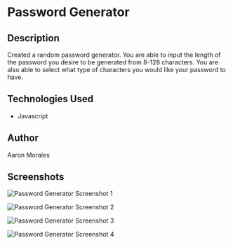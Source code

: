 # Password Generator

## Description 
Created a random password generator. You are able to input the length of the password you desire to be generated from 8-128 characters. You are also able to select what type of characters you would like your password to have. 

## Technologies Used
- Javascript

## Author
Aaron Morales

## Screenshots
![Password Generator Screenshot 1](https://github.com/Akumuexe/password-generator/assets/119280423/90be6200-ed55-471b-bd1f-ac73edd94dca)

![Password Generator Screenshot 2](https://github.com/Akumuexe/password-generator/assets/119280423/3af1350b-aae4-434b-a631-4345a60f851e)

![Password Generator Screenshot 3](https://github.com/Akumuexe/password-generator/assets/119280423/928ddd04-58f0-4f38-89d0-d57eb1279b68)

![Password Generator Screenshot 4](https://github.com/Akumuexe/password-generator/assets/119280423/79823bc2-ec12-48de-affc-da0c807d14bd)
